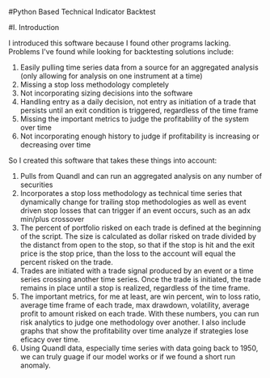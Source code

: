 #Python Based Technical Indicator Backtest

#I. Introduction

I introduced this software because I found other programs lacking. Problems I've found while looking for backtesting solutions include:

1. Easily pulling time series data from a source for an aggregated analysis (only allowing for analysis on one instrument at a time)
2. Missing a stop loss methodology completely
3. Not incorporating sizing decisions into the software
4. Handling entry as a daily decision, not entry as initiation of a trade that persists until an exit condition is triggered, regardless of the time frame
5. Missing the important metrics to judge the profitability of the system over time
6. Not incorporating enough history to judge if profitability is increasing or decreasing over time

So I created this software that takes these things into account:
1. Pulls from Quandl and can run an aggregated analysis on any number of securities
2. Incorporates a stop loss methodology as technical time series that dynamically change for trailing stop methodologies as well as event driven stop losses that can trigger if an event occurs, such as an adx min/plus crossover
3. The percent of portfolio risked on each trade is defined at the beginning of the script. The size is calculated as dollar risked on trade divided by the distanct from open to the stop, so that if the stop is hit and the exit price is the stop price, than the loss to the account will equal the percent risked on the trade.
4. Trades are initiated with a trade signal produced by an event or a time series crossing another time series. Once the trade is initiated, the trade remains in place until a stop is realized, regardless of the time frame.
5. The important metrics, for me at least, are win percent, win to loss ratio, average time frame of each trade, max drawdown, volatility, average profit to amount risked on each trade. With these numbers, you can run risk analytics to judge one methodology over another. I also include graphs that show the profitability over time analyze if strategies lose eficacy over time.
6. Using Quandl data, especially time series with data going back to 1950, we can truly guage if our model works or if we found a short run anomaly.
